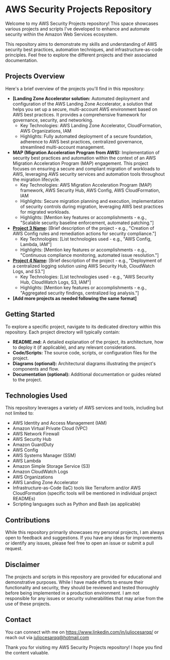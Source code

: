 # AWS Security Projects Repository

Welcome to my AWS Security Projects repository! This space showcases various projects and scripts I've developed to enhance and automate security within the Amazon Web Services ecosystem.

This repository aims to demonstrate my skills and understanding of AWS security best practices, automation techniques, and infrastructure-as-code principles. Feel free to explore the different projects and their associated documentation.

## Projects Overview

Here's a brief overview of the projects you'll find in this repository:

* **[Landing Zone Accelerator solution:** Automated deployment and configuration of the AWS Landing Zone Accelerator, a solution that helps you set up a secure, multi-account AWS environment based on AWS best practices. It provides a comprehensive framework for governance, security, and networking.
    * Key Technologies: AWS Landing Zone Accelerator, CloudFormation, AWS Organizations, IAM
    * Highlights: Fully automated deployment of a secure foundation, adherence to AWS best practices, centralized governance, streamlined multi-account management.
* **MAP (Migration Acceleration Program from AWS):** Implementation of security best practices and automation within the context of an AWS Migration Acceleration Program (MAP) engagement. This project focuses on ensuring a secure and compliant migration of workloads to AWS, leveraging AWS security services and automation tools throughout the migration lifecycle.
    * Key Technologies: AWS Migration Acceleration Program (MAP) framework, AWS Security Hub, AWS Config, AWS CloudFormation, IAM
    * Highlights: Secure migration planning and execution, implementation of security controls during migration, leveraging AWS best practices for migrated workloads.
    * Highlights: [Mention key features or accomplishments - e.g., "Scalable security baseline enforcement, automated patching."]
* **[Project 3 Name](path/to/project3):** [Brief description of the project - e.g., "Creation of AWS Config rules and remediation actions for security compliance."]
    * Key Technologies: [List technologies used - e.g., "AWS Config, Lambda, IAM"]
    * Highlights: [Mention key features or accomplishments - e.g., "Continuous compliance monitoring, automated issue resolution."]
* **[Project 4 Name](path/to/project4):** [Brief description of the project - e.g., "Deployment of a centralized logging solution using AWS Security Hub, CloudWatch Logs, and S3."]
    * Key Technologies: [List technologies used - e.g., "AWS Security Hub, CloudWatch Logs, S3, IAM"]
    * Highlights: [Mention key features or accomplishments - e.g., "Aggregated security findings, centralized log analysis."]
* **[Add more projects as needed following the same format]**

## Getting Started

To explore a specific project, navigate to its dedicated directory within this repository. Each project directory will typically contain:

* **README.md:** A detailed explanation of the project, its architecture, how to deploy it (if applicable), and any relevant considerations.
* **Code/Scripts:** The source code, scripts, or configuration files for the project.
* **Diagrams (optional):** Architectural diagrams illustrating the project's components and flow.
* **Documentation (optional):** Additional documentation or guides related to the project.

## Technologies Used

This repository leverages a variety of AWS services and tools, including but not limited to:

* AWS Identity and Access Management (IAM)
* Amazon Virtual Private Cloud (VPC)
* AWS Network Firewall
* AWS Security Hub
* Amazon GuardDuty
* AWS Config
* AWS Systems Manager (SSM)
* AWS Lambda
* Amazon Simple Storage Service (S3)
* Amazon CloudWatch Logs
* AWS Organizations
* AWS Landing Zone Accelerator
* Infrastructure-as-Code (IaC) tools like Terraform and/or AWS CloudFormation (specific tools will be mentioned in individual project READMEs)
* Scripting languages such as Python and Bash (as applicable)

## Contributions

While this repository primarily showcases my personal projects, I am always open to feedback and suggestions. If you have any ideas for improvements or identify any issues, please feel free to open an issue or submit a pull request.

## Disclaimer

The projects and scripts in this repository are provided for educational and demonstrative purposes. While I have made efforts to ensure their functionality and security, they should be reviewed and tested thoroughly before being implemented in a production environment. I am not responsible for any issues or security vulnerabilities that may arise from the use of these projects.

## Contact

You can connect with me on https://www.linkedin.com/in/juliocesarqq/ or reach out via juliocesarqq@hotmail.com

Thank you for visiting my AWS Security Projects repository! I hope you find the content valuable.
